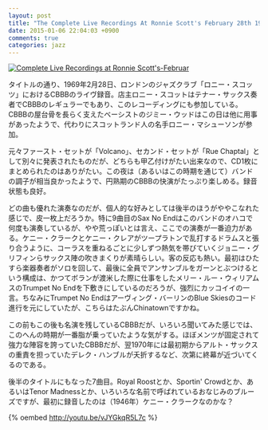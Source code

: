 ```yaml
---
layout: post
title: "The Complete Live Recordings At Ronnie Scott's February 28th 1969 / the Kenny Clarke - Francy Boland Big Band"
date: 2015-01-06 22:04:03 +0900
comments: true
categories: jazz
---
```

<a href="http://www.amazon.co.jp/exec/obidos/ASIN/B003ZDXV7I/myhumangetsme-22/ref=nosim/" name="amazletlink" target="_blank"><img src="http://ecx.images-amazon.com/images/I/41DM8mc3RRL._SL160_.jpg" alt="Complete Live Recordings at Ronnie Scott's-Februar" style="border: none;" /></a>

タイトルの通り、1969年2月28日、ロンドンのジャズクラブ「ロニー・スコッツ」におけるCBBBのライヴ録音。店主ロニー・スコットはテナー・サックス奏者でCBBBのレギュラーでもあり、このレコーディングにも参加している。CBBBの屋台骨を長らく支えたベーシストのジミー・ウッドはこの日は他に用事があったようで、代わりにスコットランド人の名手ロニー・マシューソンが参加。

<!--more-->

元々ファースト・セットが「Volcano」、セカンド・セットが「Rue Chaptal」として別々に発表されたものだが、どちらも甲乙付けがたい出来なので、CD1枚にまとめられたのはありがたい。この夜は（あるいはこの時期を通じて）バンドの調子が相当良かったようで、円熟期のCBBBの快演がたっぷり楽しめる。録音状態も良好。

どの曲も優れた演奏なのだが、個人的な好みとしては後半のほうがややこなれた感じで、皮一枚上だろうか。特に9曲目のSax No Endはこのバンドのオハコで何度も演奏しているが、やや荒っぽいとは言え、ここでの演奏が一番迫力がある。ケニー・クラークとケニー・クレアがツープラトンで乱打するドラムスと張り合うように、コーラスを重ねるごとに少しずつ熱気を帯びていくジョニー・グリフィンらサックス陣の吹きまくりが素晴らしい。客の反応も熱い。最初はひたすら楽器奏者がソロを回して、最後に全員でアンサンブルをガーンとぶつけるという構成は、かつてボランが渡米した際に仕事をしたメリー・ルー・ウィリアムスのTrumpet No Endを下敷きにしているのだろうが、強烈にカッコイイの一言。ちなみにTrumpet No Endはアーヴィング・バーリンのBlue Skiesのコード進行を元にしていたが、こちらはたぶんChinatownですかね。

この前もこの後も名演を残しているCBBBだが、いろいろ聞いてみた感じでは、このへんの時期が一番脂が乗っていたような気がする。ほぼメンツが固定されて強力な陣容を誇っていたCBBBだが、翌1970年には最初期からアルト・サックスの重責を担っていたデレク・ハンブルが夭折するなど、次第に終幕が近づいてくるのである。

後半のタイトルにもなった7曲目。Royal Roostとか、Sportin' Crowdとか、あるいはTenor Madnessとか、いろいろな名前で呼ばれているおなじみのブルーズですが、最初に録音したのは（1946年）ケニー・クラークなのかな？

{% oembed http://youtu.be/vJYGkqR5L7c %}
